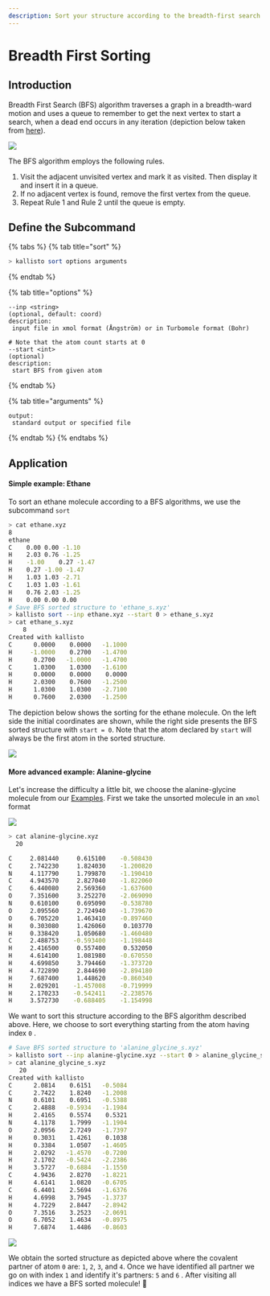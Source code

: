 ```yaml
---
description: Sort your structure according to the breadth-first search algorithm.
---
```


# Breadth First Sorting

## Introduction

Breadth First Search \(BFS\) algorithm traverses a graph in a breadth-ward motion and uses a queue to remember to get the next vertex to start a search, when a dead end occurs in any iteration \(depiction below taken from [here](https://www.tutorialspoint.com/data_structures_algorithms/breadth_first_traversal.htm)\).

![](../.gitbook/assets/breadth_first_traversal%20%281%29%20%281%29.jpg)

The BFS algorithm employs the following rules.

1. Visit the adjacent unvisited vertex and mark it as visited. Then display it and insert it in a queue.
2. If no adjacent vertex is found, remove the first vertex from the queue.
3. Repeat Rule 1 and Rule 2 until the queue is empty.

## Define the Subcommand

{% tabs %}
{% tab title="sort" %}
```bash
> kallisto sort options arguments
```
{% endtab %}

{% tab title="options" %}
```markup
--inp <string> 
(optional, default: coord)
description: 
 input file in xmol format (Ångström) or in Turbomole format (Bohr)

# Note that the atom count starts at 0
--start <int>
(optional)
description:
 start BFS from given atom
```
{% endtab %}

{% tab title="arguments" %}
```text
output: 
 standard output or specified file
```
{% endtab %}
{% endtabs %}

## Application

#### Simple example: Ethane

To sort an ethane molecule according to a BFS algorithms, we use the subcommand `sort`

```bash
> cat ethane.xyz
8
ethane
C    0.00 0.00 -1.10
H    2.03 0.76 -1.25
H    -1.00    0.27 -1.47
H    0.27 -1.00 -1.47
H    1.03 1.03 -2.71
C    1.03 1.03 -1.61
H    0.76 2.03 -1.25
H    0.00 0.00 0.00
# Save BFS sorted structure to 'ethane_s.xyz'
> kallisto sort --inp ethane.xyz --start 0 > ethane_s.xyz
> cat ethane_s.xyz
    8
Created with kallisto
C      0.0000    0.0000   -1.1000
H     -1.0000    0.2700   -1.4700
H      0.2700   -1.0000   -1.4700
C      1.0300    1.0300   -1.6100
H      0.0000    0.0000    0.0000
H      2.0300    0.7600   -1.2500
H      1.0300    1.0300   -2.7100
H      0.7600    2.0300   -1.2500
```

The depiction below shows the sorting for the ethane molecule. On the left side the initial coordinates are shown, while the right side presents the BFS sorted structure with `start = 0`. Note that the atom declared by `start` will always be the first atom in the sorted structure.

![](../.gitbook/assets/bfs.png)

#### More advanced example: Alanine-glycine

Let's increase the difficulty a little bit, we choose the alanine-glycine molecule from our [Examples](https://app.gitbook.com/@ehjc/s/kallisto/~/drafts/-MVPwY8o6UiDbKvkMkld/example). First we take the unsorted molecule in an `xmol` format

![](../.gitbook/assets/unsorted.png)

```bash
> cat alanine-glycine.xyz
  20

C     2.081440     0.615100    -0.508430
C     2.742230     1.824030    -1.200820
N     4.117790     1.799870    -1.190410
C     4.943570     2.827040    -1.822060
C     6.440080     2.569360    -1.637600
O     7.351600     3.252270    -2.069090
N     0.610100     0.695090    -0.538780
O     2.095560     2.724940    -1.739670
O     6.705220     1.463410    -0.897460
H     0.303080     1.426060     0.103770
H     0.338420     1.050680    -1.460480
C     2.488753    -0.593400    -1.198448
H     2.416500     0.557400     0.532050
H     4.614100     1.081980    -0.670550
H     4.699850     3.794460    -1.373720
H     4.722890     2.844690    -2.894180
H     7.687400     1.448620    -0.860340
H     2.029201    -1.457008    -0.719999
H     2.170233    -0.542411    -2.238576
H     3.572730    -0.688405    -1.154998
```

We want to sort this structure according to the BFS algorithm described above. Here, we choose to sort everything starting from the atom having index `0` .

```bash
# Save BFS sorted structure to 'alanine_glycine_s.xyz'
> kallisto sort --inp alanine-glycine.xyz --start 0 > alanine_glycine_s.xyz
> cat alanine_glycine_s.xyz
   20
Created with kallisto
C      2.0814    0.6151   -0.5084
C      2.7422    1.8240   -1.2008
N      0.6101    0.6951   -0.5388
C      2.4888   -0.5934   -1.1984
H      2.4165    0.5574    0.5321
N      4.1178    1.7999   -1.1904
O      2.0956    2.7249   -1.7397
H      0.3031    1.4261    0.1038
H      0.3384    1.0507   -1.4605
H      2.0292   -1.4570   -0.7200
H      2.1702   -0.5424   -2.2386
H      3.5727   -0.6884   -1.1550
C      4.9436    2.8270   -1.8221
H      4.6141    1.0820   -0.6705
C      6.4401    2.5694   -1.6376
H      4.6998    3.7945   -1.3737
H      4.7229    2.8447   -2.8942
O      7.3516    3.2523   -2.0691
O      6.7052    1.4634   -0.8975
H      7.6874    1.4486   -0.8603
```

![](../.gitbook/assets/sorted.png)

We obtain the sorted structure as depicted above where the covalent partner of atom `0` are: `1`, `2`, `3`, and `4`. Once we have identified all partner we go on with index `1` and identify it's partners: `5` and `6` . After visiting all indices we have a BFS sorted molecule! 🎉

